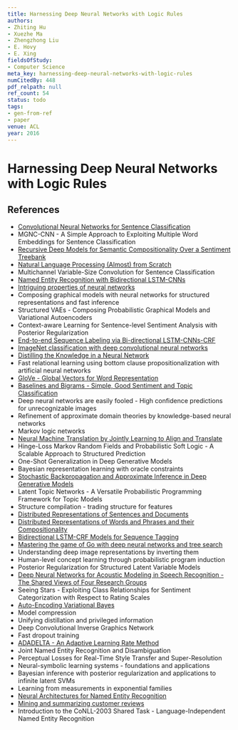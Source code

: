 ```yaml
---
title: Harnessing Deep Neural Networks with Logic Rules
authors:
- Zhiting Hu
- Xuezhe Ma
- Zhengzhong Liu
- E. Hovy
- E. Xing
fieldsOfStudy:
- Computer Science
meta_key: harnessing-deep-neural-networks-with-logic-rules
numCitedBy: 448
pdf_relpath: null
ref_count: 54
status: todo
tags:
- gen-from-ref
- paper
venue: ACL
year: 2016
---
```


# Harnessing Deep Neural Networks with Logic Rules

## References

- [Convolutional Neural Networks for Sentence Classification](./convolutional-neural-networks-for-sentence-classification.md)
- MGNC-CNN - A Simple Approach to Exploiting Multiple Word Embeddings for Sentence Classification
- [Recursive Deep Models for Semantic Compositionality Over a Sentiment Treebank](./recursive-deep-models-for-semantic-compositionality-over-a-sentiment-treebank.md)
- [Natural Language Processing (Almost) from Scratch](./natural-language-processing-almost-from-scratch.md)
- Multichannel Variable-Size Convolution for Sentence Classification
- [Named Entity Recognition with Bidirectional LSTM-CNNs](./named-entity-recognition-with-bidirectional-lstm-cnns.md)
- [Intriguing properties of neural networks](./intriguing-properties-of-neural-networks.md)
- Composing graphical models with neural networks for structured representations and fast inference
- Structured VAEs - Composing Probabilistic Graphical Models and Variational Autoencoders
- Context-aware Learning for Sentence-level Sentiment Analysis with Posterior Regularization
- [End-to-end Sequence Labeling via Bi-directional LSTM-CNNs-CRF](./end-to-end-sequence-labeling-via-bi-directional-lstm-cnns-crf.md)
- [ImageNet classification with deep convolutional neural networks](./imagenet-classification-with-deep-convolutional-neural-networks.md)
- [Distilling the Knowledge in a Neural Network](./distilling-the-knowledge-in-a-neural-network.md)
- Fast relational learning using bottom clause propositionalization with artificial neural networks
- [GloVe - Global Vectors for Word Representation](./glove-global-vectors-for-word-representation.md)
- [Baselines and Bigrams - Simple, Good Sentiment and Topic Classification](./baselines-and-bigrams-simple-good-sentiment-and-topic-classification.md)
- Deep neural networks are easily fooled - High confidence predictions for unrecognizable images
- Refinement of approximate domain theories by knowledge-based neural networks
- Markov logic networks
- [Neural Machine Translation by Jointly Learning to Align and Translate](./neural-machine-translation-by-jointly-learning-to-align-and-translate.md)
- Hinge-Loss Markov Random Fields and Probabilistic Soft Logic - A Scalable Approach to Structured Prediction
- One-Shot Generalization in Deep Generative Models
- Bayesian representation learning with oracle constraints
- [Stochastic Backpropagation and Approximate Inference in Deep Generative Models](./stochastic-backpropagation-and-approximate-inference-in-deep-generative-models.md)
- Latent Topic Networks - A Versatile Probabilistic Programming Framework for Topic Models
- Structure compilation - trading structure for features
- [Distributed Representations of Sentences and Documents](./distributed-representations-of-sentences-and-documents.md)
- [Distributed Representations of Words and Phrases and their Compositionality](./distributed-representations-of-words-and-phrases-and-their-compositionality.md)
- [Bidirectional LSTM-CRF Models for Sequence Tagging](./bidirectional-lstm-crf-models-for-sequence-tagging.md)
- [Mastering the game of Go with deep neural networks and tree search](./mastering-the-game-of-go-with-deep-neural-networks-and-tree-search.md)
- Understanding deep image representations by inverting them
- Human-level concept learning through probabilistic program induction
- Posterior Regularization for Structured Latent Variable Models
- [Deep Neural Networks for Acoustic Modeling in Speech Recognition - The Shared Views of Four Research Groups](./deep-neural-networks-for-acoustic-modeling-in-speech-recognition-the-shared-views-of-four-research-groups.md)
- Seeing Stars - Exploiting Class Relationships for Sentiment Categorization with Respect to Rating Scales
- [Auto-Encoding Variational Bayes](./auto-encoding-variational-bayes.md)
- Model compression
- Unifying distillation and privileged information
- Deep Convolutional Inverse Graphics Network
- Fast dropout training
- [ADADELTA - An Adaptive Learning Rate Method](./adadelta-an-adaptive-learning-rate-method.md)
- Joint Named Entity Recognition and Disambiguation
- Perceptual Losses for Real-Time Style Transfer and Super-Resolution
- Neural-symbolic learning systems - foundations and applications
- Bayesian inference with posterior regularization and applications to infinite latent SVMs
- Learning from measurements in exponential families
- [Neural Architectures for Named Entity Recognition](./neural-architectures-for-named-entity-recognition.md)
- [Mining and summarizing customer reviews](./mining-and-summarizing-customer-reviews.md)
- Introduction to the CoNLL-2003 Shared Task - Language-Independent Named Entity Recognition
